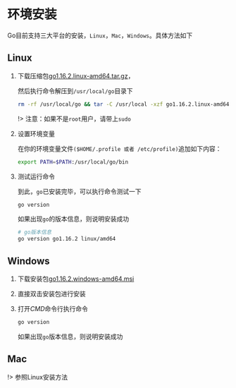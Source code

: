 # 环境安装

Go目前支持三大平台的安装，`Linux`，`Mac`，`Windows`。具体方法如下

## Linux

1. 下载压缩包[go1.16.2.linux-amd64.tar.gz](https://golang.org/dl/go1.16.2.linux-amd64.tar.gz)，

	然后执行命令解压到`/usr/local/go`目录下

    ```bash
    rm -rf /usr/local/go && tar -C /usr/local -xzf go1.16.2.linux-amd64.tar.gz
    ```

	!> 注意：如果不是`root`用户，请带上`sudo`

2. 设置环境变量

	在你的环境变量文件`($HOME/.profile 或者 /etc/profile)`追加如下内容：

    ```bash
    export PATH=$PATH:/usr/local/go/bin
    ```

3. 测试运行命令

	到此，`go`已安装完毕，可以执行命令测试一下

    ```bash
    go version
    ```

	如果出现`go`的版本信息，则说明安装成功

    ```bash
    # go版本信息
    go version go1.16.2 linux/amd64
    ```

## Windows

1. 下载安装包[go1.16.2.windows-amd64.msi](https://golang.org/dl/go1.16.2.windows-amd64.msi)

2. 直接双击安装包进行安装

3. 打开*CMD*命令行执行命令

   ```bash
   go version
   ```

   如果出现`go`版本信息，则说明安装成功

## Mac

!> 参照Linux安装方法